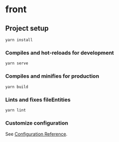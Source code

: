 # front

## Project setup
```
yarn install
```

### Compiles and hot-reloads for development
```
yarn serve
```

### Compiles and minifies for production
```
yarn build
```

### Lints and fixes fileEntities
```
yarn lint
```

### Customize configuration
See [Configuration Reference](https://cli.vuejs.org/config/).
